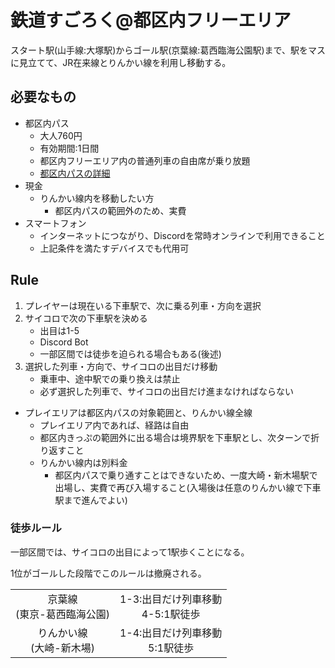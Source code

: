 # 鉄道すごろく@都区内フリーエリア

スタート駅(山手線:大塚駅)からゴール駅(京葉線:葛西臨海公園駅)まで、駅をマスに見立てて、JR在来線とりんかい線を利用し移動する。

## 必要なもの
 * 都区内パス
   * 大人760円
   * 有効期間:1日間
   * 都区内フリーエリア内の普通列車の自由席が乗り放題
   * [都区内パスの詳細](https://www.jreast.co.jp/tickets/info.aspx?GoodsCd=2485)
 * 現金
   * りんかい線内を移動したい方
     * 都区内パスの範囲外のため、実費
 * スマートフォン
   * インターネットにつながり、Discordを常時オンラインで利用できること
   * 上記条件を満たすデバイスでも代用可

## Rule
 1. プレイヤーは現在いる下車駅で、次に乗る列車・方向を選択
 2. サイコロで次の下車駅を決める
    * 出目は1-5
    * Discord Bot
    * 一部区間では徒歩を迫られる場合もある(後述)
 3. 選択した列車・方向で、サイコロの出目だけ移動
    * 乗車中、途中駅での乗り換えは禁止
    * 必ず選択した列車で、サイコロの出目だけ進まなければならない

 * プレイエリアは都区内パスの対象範囲と、りんかい線全線
   * プレイエリア内であれば、経路は自由
   * 都区内きっぷの範囲外に出る場合は境界駅を下車駅とし、次ターンで折り返すこと
   * りんかい線内は別料金
     * 都区内パスで乗り通すことはできないため、一度大崎・新木場駅で出場し、実費で再び入場すること(入場後は任意のりんかい線で下車駅まで進んでよい)

### 徒歩ルール
一部区間では、サイコロの出目によって1駅歩くことになる。

1位がゴールした段階でこのルールは撤廃される。

|||
|:---:|:---:|
|京葉線<br>(東京-葛西臨海公園)|1-3:出目だけ列車移動<br>4-5:1駅徒歩|
|りんかい線<br>(大崎-新木場)|1-4:出目だけ列車移動<br>5:1駅徒歩|